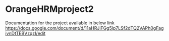 # OrangeHRMproject2
Documentation for the project available in below link
https://docs.google.com/document/d/11aHRJiFGg5lp7LSf2dTQ2VAPh0gFagivnDtTEBVzqzI/edit
